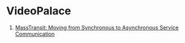 # VideoPalace

1. [MassTransit: Moving from Synchronous to Asynchronous Service Communication](https://github.com/seanmcgettrick/VideoPalace/tree/01)

